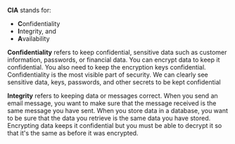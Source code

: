 **CIA** stands for:
- **C**onfidentiality
- **I**ntegrity, and
- **A**vailability

**Confidentiality** refers to keep confidential, sensitive data such as customer information, passwords, or financial data. You can encrypt data to keep it confidential. You also need to keep the encryption keys confidential.
Confidentiality is the most visible part of security. We can clearly see sensitive data, keys, passwords, and other secrets to be kept confidential


**Integrity** refers to keeping data or messages correct. When you send an email message, you want to make sure that the message received is the same message you have sent. When you store data in a database, you want to be sure that the data you retrieve is the same data you have stored.
Encrypting data keeps it confidential but you must be able to decrypt it so that it's the same as before it was encrypted.
